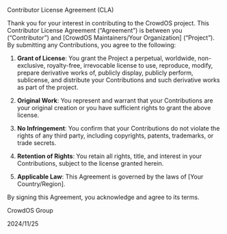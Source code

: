 Contributor License Agreement (CLA)

Thank you for your interest in contributing to the CrowdOS project. This Contributor License Agreement (“Agreement”) is between you (“Contributor”) and [CrowdOS Maintainers/Your Organization] (“Project”). By submitting any Contributions, you agree to the following:

1. **Grant of License**: You grant the Project a perpetual, worldwide, non-exclusive, royalty-free, irrevocable license to use, reproduce, modify, prepare derivative works of, publicly display, publicly perform, sublicense, and distribute your Contributions and such derivative works as part of the project.

2. **Original Work**: You represent and warrant that your Contributions are your original creation or you have sufficient rights to grant the above license.

3. **No Infringement**: You confirm that your Contributions do not violate the rights of any third party, including copyrights, patents, trademarks, or trade secrets.

4. **Retention of Rights**: You retain all rights, title, and interest in your Contributions, subject to the license granted herein.

5. **Applicable Law**: This Agreement is governed by the laws of [Your Country/Region].

By signing this Agreement, you acknowledge and agree to its terms.

CrowdOS Group

2024/11/25
